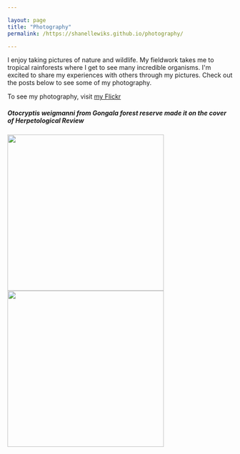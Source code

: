 ```yaml
---

layout: page
title: "Photography"
permalink: /https://shanellewiks.github.io/photography/

---
```


I enjoy taking pictures of nature and wildlife. My fieldwork takes me to tropical rainforests where I get to see many incredible organisms. I'm excited to share my experiences with others through my pictures. Check out the posts below to see some of my photography.

To see my photography, visit [my Flickr](https://www.flickr.com/photos/165773495@N05/)

##### _Otocryptis weigmanni_ from Gongala forest reserve made it on the cover of _Herpetological Review_
<img src="/assets/HR_Cover.png"  width="350" height="350">
<img src="/assets/HR_Cover2.png"  width="350" height="350">




